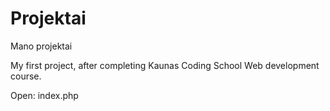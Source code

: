 # Projektai
Mano projektai

My first project, after completing Kaunas Coding School Web development course.

Open: index.php
